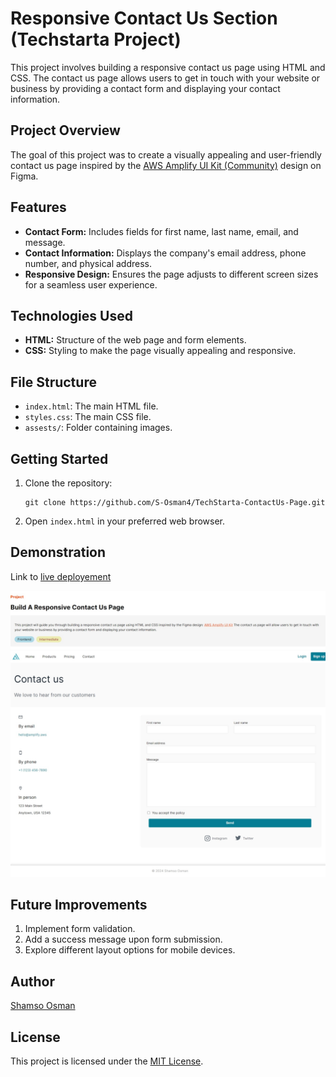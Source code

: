 # Responsive Contact Us Section (Techstarta Project)

This project involves building a responsive contact us page using HTML and CSS. The contact us page allows users to get in touch with your website or business by providing a contact form and displaying your contact information.

## Project Overview

The goal of this project was to create a visually appealing and user-friendly contact us page inspired by the [AWS Amplify UI Kit (Community)](https://www.figma.com/design/DhHomnRq1eKOC6r3gasY2y/AWS-Amplify-UI-Kit-(Community)?node-id=3935-3460&t=Dnn6RbwczeiJqZZD-0) design on Figma.

## Features

- **Contact Form:** Includes fields for first name, last name, email, and message.
- **Contact Information:** Displays the company's email address, phone number, and physical address.
- **Responsive Design:** Ensures the page adjusts to different screen sizes for a seamless user experience.

## Technologies Used

- **HTML:** Structure of the web page and form elements.
- **CSS:** Styling to make the page visually appealing and responsive.

## File Structure

- `index.html`: The main HTML file.
- `styles.css`: The main CSS file.
- `assests/`: Folder containing images.  

## Getting Started

1. Clone the repository:
   
   ``` 
   git clone https://github.com/S-Osman4/TechStarta-ContactUs-Page.git
   ```

2. Open `index.html` in your preferred web browser. 

## Demonstration

Link to [live deployement](https://s-osman4.github.io/TechStarta-ContactUs-Page/)

![Contact Us Page Demo](demo.png)

## Future Improvements

1. Implement form validation.
2. Add a success message upon form submission.
3. Explore different layout options for mobile devices.

## Author

[Shamso Osman](https://github.com/S-Osman4)

## License

This project is licensed under the [MIT License](LICENSE).
